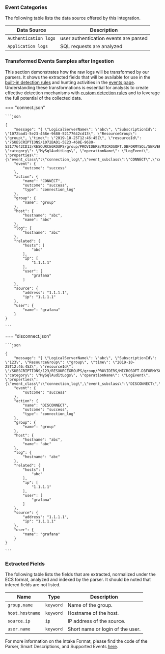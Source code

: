 
### Event Categories


The following table lists the data source offered by this integration.

| Data Source | Description                          |
| ----------- | ------------------------------------ |
| `Authentication logs` | user authentication events are parsed |
| `Application logs` | SQL requests are analyzed |








### Transformed Events Samples after Ingestion

This section demonstrates how the raw logs will be transformed by our parsers. It shows the extracted fields that will be available for use in the [built-in detection rules](/xdr/features/detect/rules_catalog.md) and hunting activities in the [events page](/xdr/features/investigate/events.md). Understanding these transformations is essential for analysts to create effective detection mechanisms with [custom detection rules](/xdr/features/detect/sigma.md) and to leverage the full potential of the collected data.

=== "connect.json"

    ```json
	
    {
        "message": "{ \"LogicalServerName\": \"abc\", \"SubscriptionId\": \"1072bad1-5e23-468e-9680-52177642cd13\", \"ResourceGroup\": \"group\", \"time\": \"2019-10-25T12:46:45Z\", \"resourceId\": \"/SUBSCRIPTIONS/1072BAD1-5E23-468E-9680-52177642CD13/RESOURCEGROUPS/group/PROVIDERS/MICROSOFT.DBFORMYSQL/SERVERS/abc\", \"category\": \"MySqlAuditLogs\", \"operationName\": \"LogEvent\", \"properties\": {\"event_class\":\"connection_log\",\"event_subclass\":\"CONNECT\",\"connection_id\":7304735,\"host\":\"\",\"ip\":\"1.1.1.1\",\"user\":\"grafana\",\"db\":\"grafana\"}}",
        "event": {
            "outcome": "success"
        },
        "action": {
            "name": "CONNECT",
            "outcome": "success",
            "type": "connection_log"
        },
        "group": {
            "name": "group"
        },
        "host": {
            "hostname": "abc",
            "name": "abc"
        },
        "log": {
            "hostname": "abc"
        },
        "related": {
            "hosts": [
                "abc"
            ],
            "ip": [
                "1.1.1.1"
            ],
            "user": [
                "grafana"
            ]
        },
        "source": {
            "address": "1.1.1.1",
            "ip": "1.1.1.1"
        },
        "user": {
            "name": "grafana"
        }
    }
    	
	```


=== "disconnect.json"

    ```json
	
    {
        "message": "{ \"LogicalServerName\": \"abc\", \"SubscriptionId\": \"123\", \"ResourceGroup\": \"group\", \"time\": \"2019-10-25T12:46:45Z\", \"resourceId\": \"/SUBSCRIPTIONS/123/RESOURCEGROUPS/group/PROVIDERS/MICROSOFT.DBFORMYSQL/SERVERS/abc\", \"category\": \"MySqlAuditLogs\", \"operationName\": \"LogEvent\", \"properties\": {\"event_class\":\"connection_log\",\"event_subclass\":\"DISCONNECT\",\"connection_id\":7304732,\"host\":\"\",\"ip\":\"1.1.1.1\",\"user\":\"grafana\",\"db\":\"grafana\"}}",
        "event": {
            "outcome": "success"
        },
        "action": {
            "name": "DISCONNECT",
            "outcome": "success",
            "type": "connection_log"
        },
        "group": {
            "name": "group"
        },
        "host": {
            "hostname": "abc",
            "name": "abc"
        },
        "log": {
            "hostname": "abc"
        },
        "related": {
            "hosts": [
                "abc"
            ],
            "ip": [
                "1.1.1.1"
            ],
            "user": [
                "grafana"
            ]
        },
        "source": {
            "address": "1.1.1.1",
            "ip": "1.1.1.1"
        },
        "user": {
            "name": "grafana"
        }
    }
    	
	```





### Extracted Fields

The following table lists the fields that are extracted, normalized under the ECS format, analyzed and indexed by the parser. It should be noted that infered fields are not listed.

| Name | Type | Description                |
| ---- | ---- | ---------------------------|
|`group.name` | `keyword` | Name of the group. |
|`host.hostname` | `keyword` | Hostname of the host. |
|`source.ip` | `ip` | IP address of the source. |
|`user.name` | `keyword` | Short name or login of the user. |



For more information on the Intake Format, please find the code of the Parser, Smart Descriptions, and Supported Events [here](https://github.com/SEKOIA-IO/intake-formats/tree/main/Azure/azure-mysql).